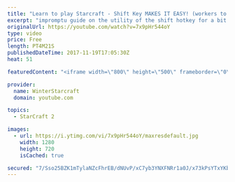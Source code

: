 ```yaml
---
title: "Learn to play Starcraft - Shift Key MAKES IT EASY! (workers to gas, waypoints, ctrl grps, moving)"
excerpt: "impromptu guide on the utility of the shift hotkey for a bit of everything"
originalUrl: https://youtube.com/watch?v=7x9pHr544oY
type: video
price: Free
length: PT4M21S
publishedDateTime: 2017-11-19T17:05:30Z
heat: 51

featuredContent: "<iframe width=\"800\" height=\"500\" frameborder=\"0\" src=\"https://www.youtube.com/embed/7x9pHr544oY\" allow=\"accelerometer; autoplay; encrypted-media; gyroscope; picture-in-picture\" allowfullscreen></iframe>"

provider:
  name: WinterStarcraft
  domain: youtube.com

topics:
  - StarCraft 2

images:
  - url: https://i.ytimg.com/vi/7x9pHr544oY/maxresdefault.jpg
    width: 1280
    height: 720
    isCached: true

secured: "7/Sso25BZK1mTylaNZcFhrEB/dNUvP/xC7yb3YNXFNRr1a0J/x73kPsYTxYKbkFRfr0HQr6atS56qMUSPmSe/Ls7HSobFT9XwLYUx7yahgsEWL6r9K75yUXCg4eKoW0cDCL7kFb9tpkIOewjzXnRI9X9h3gTBPVYA5NyINQGJa6R0z5CVniTwGq2zctZyzuxxqbiIiCOBzedtT5rcpDSJ6DfrMlb0++LpfGiHQjrycmuxZJ7e0eS3TCk/5+vWkF4ctVKE99YzRb/l0vVPajIaviNOwAyU7B4spVs+yVqDPYDSSqddSqFWiW4Dff6jFyIbWYAAINnRVFFTz8EmdMp8RweCMnysSkBqC1Y6m9hN1fINxTBh51szJU0Q7UjvK1ZKH4Is8e4StIOEjlm0rqFjqylvuADjXmft43anakr844=;1yOcDuxFuZntTnUOXSYYMw=="
---
```


